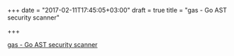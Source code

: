 +++
date = "2017-02-11T17:45:05+03:00"
draft = true
title = "gas - Go AST security scanner"

+++

<p><a href="https://github.com/GoASTScanner/gas">gas - Go AST security scanner</a></p>
